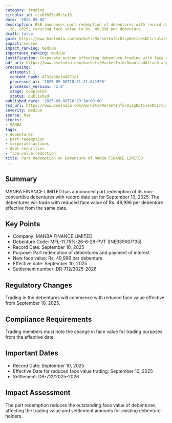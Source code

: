 ```yaml
---
category: trading
circular_id: ccebf623ed5c1e15
date: '2025-09-08'
description: BSE announces part redemption of debentures with record date September
  10, 2025, reducing face value to Rs. 49,996 per debenture.
draft: false
guid: https://www.bseindia.com/markets/MarketInfo/DispNoticesNCirculars.aspx?Noticeid={FF073E45-DA22-4FBE-A978-8FEF6892B31A}&noticeno=20250908-42&dt=09/08/2025&icount=42&totcount=48&flag=0
impact: medium
impact_ranking: medium
importance_ranking: medium
justification: Corporate action affecting debenture trading with face value reduction
pdf_url: https://www.bseindia.com/markets/MarketInfo/DownloadAttach.aspx?id=20250908-42&attachedId=
processing:
  attempts: 1
  content_hash: 4731a68c144071c1
  processed_at: '2025-09-08T18:31:21.641920'
  processor_version: '2.0'
  stage: completed
  status: published
published_date: '2025-09-08T16:29:34+00:00'
rss_url: https://www.bseindia.com/markets/MarketInfo/DispNoticesNCirculars.aspx?Noticeid={FF073E45-DA22-4FBE-A978-8FEF6892B31A}&noticeno=20250908-42&dt=09/08/2025&icount=42&totcount=48&flag=0
severity: medium
source: bse
stocks:
- MANBA
tags:
- debentures
- part-redemption
- corporate-actions
- debt-securities
- face-value-reduction
title: Part Redemption on Debenture of MANBA FINANCE LIMITED
---
```


## Summary

MANBA FINANCE LIMITED has announced part redemption of its non-convertible debentures with record date set for September 10, 2025. The debentures will trade with reduced face value of Rs. 49,996 per debenture effective from the same date.

## Key Points

- Company: MANBA FINANCE LIMITED
- Debenture Code: MFL-11.75%-26-6-26-PVT (INE939X07135)
- Record Date: September 10, 2025
- Purpose: Part redemption of debentures and payment of interest
- New face value: Rs. 49,996 per debenture
- Effective date: September 10, 2025
- Settlement number: DR-712/2025-2026

## Regulatory Changes

Trading in the debentures will commence with reduced face value effective from September 10, 2025.

## Compliance Requirements

Trading members must note the change in face value for trading purposes from the effective date.

## Important Dates

- Record Date: September 10, 2025
- Effective Date for reduced face value trading: September 10, 2025
- Settlement: DR-712/2025-2026

## Impact Assessment

The part redemption reduces the outstanding face value of debentures, affecting the trading value and settlement amounts for existing debenture holders.